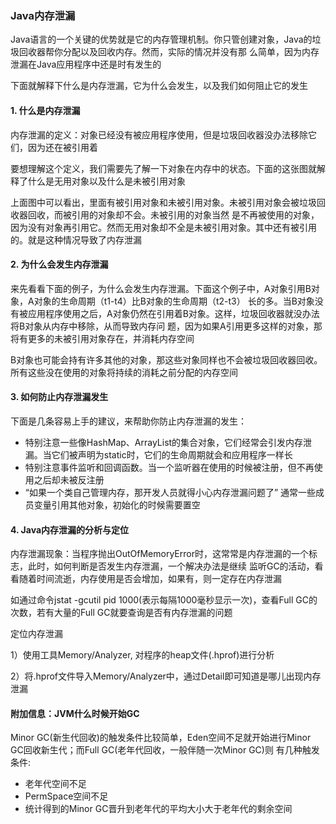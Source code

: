 ### Java内存泄漏

Java语言的一个关键的优势就是它的内存管理机制。你只管创建对象，Java的垃圾回收器帮你分配以及回收内存。然而，实际的情况并没有那
么简单，因为内存泄漏在Java应用程序中还是时有发生的

下面就解释下什么是内存泄漏，它为什么会发生，以及我们如何阻止它的发生

#### 1. 什么是内存泄漏

内存泄漏的定义：对象已经没有被应用程序使用，但是垃圾回收器没办法移除它们，因为还在被引用着

要想理解这个定义，我们需要先了解一下对象在内存中的状态。下面的这张图就解释了什么是无用对象以及什么是未被引用对象


上面图中可以看出，里面有被引用对象和未被引用对象。未被引用对象会被垃圾回收器回收，而被引用的对象却不会。未被引用的对象当然
是不再被使用的对象，因为没有对象再引用它。然而无用对象却不全是未被引用对象。其中还有被引用的。就是这种情况导致了内存泄漏

#### 2. 为什么会发生内存泄漏

来先看看下面的例子，为什么会发生内存泄漏。下面这个例子中，A对象引用B对象，A对象的生命周期（t1-t4）比B对象的生命周期（t2-t3）
长的多。当B对象没有被应用程序使用之后，A对象仍然在引用着B对象。这样，垃圾回收器就没办法将B对象从内存中移除，从而导致内存问
题，因为如果A引用更多这样的对象，那将有更多的未被引用对象存在，并消耗内存空间

B对象也可能会持有许多其他的对象，那这些对象同样也不会被垃圾回收器回收。所有这些没在使用的对象将持续的消耗之前分配的内存空间

#### 3. 如何防止内存泄漏发生

下面是几条容易上手的建议，来帮助你防止内存泄漏的发生：

* 特别注意一些像HashMap、ArrayList的集合对象，它们经常会引发内存泄漏。当它们被声明为static时，它们的生命周期就会和应用程序一样长
* 特别注意事件监听和回调函数。当一个监听器在使用的时候被注册，但不再使用之后却未被反注册
* “如果一个类自己管理内存，那开发人员就得小心内存泄漏问题了” 通常一些成员变量引用其他对象，初始化的时候需要置空


#### 4. Java内存泄漏的分析与定位

内存泄漏现象：当程序抛出OutOfMemoryError时，这常常是内存泄漏的一个标志，此时，如何判断是否发生内存泄漏，一个解决办法是继续
监听GC的活动，看看随着时间流逝，内存使用是否会增加，如果有，则一定存在内存泄漏

如通过命令jstat -gcutil pid 1000(表示每隔1000毫秒显示一次)，查看Full GC的次数，若有大量的Full GC就要查询是否有内存泄漏的问题

定位内存泄漏

1）使用工具Memory/Analyzer, 对程序的heap文件(.hprof)进行分析

2）将.hprof文件导入Memory/Analyzer中，通过Detail即可知道是哪儿出现内存泄漏


#### 附加信息：JVM什么时候开始GC

Minor GC(新生代回收)的触发条件比较简单，Eden空间不足就开始进行Minor GC回收新生代；而Full GC(老年代回收，一般伴随一次Minor GC)则
有几种触发条件:

* 老年代空间不足
* PermSpace空间不足
* 统计得到的Minor GC晋升到老年代的平均大小大于老年代的剩余空间
